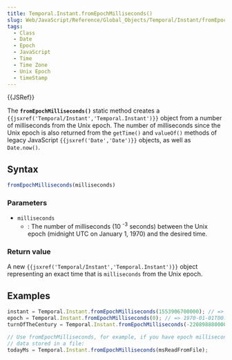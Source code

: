 ```yaml
---
title: Temporal.Instant.fromEpochMilliseconds()
slug: Web/JavaScript/Reference/Global_Objects/Temporal/Instant/fromEpochMilliseconds
tags:
  - Class
  - Date
  - Epoch
  - JavaScript
  - Time
  - Time Zone
  - Unix Epoch
  - timeStamp
---
```

{{JSRef}}

<p class="summary"><span class="seoSummary">The <strong><code>fromEpochMilliseconds()</code></strong> static method creates a <code>{{jsxref('Temporal/Instant','Temporal.Instant')}}</code> object from a number of milliseconds from the Unix epoch.</span> The number of milliseconds since the Unix epoch is also returned from the <code>getTime()</code> and <code>valueOf()</code> methods of legacy JavaScript <code>{{jsxref('Date','Date')}}</code> objects, as well as <code>Date.now()</code>.</p>

## Syntax

```js
fromEpochMilliseconds(milliseconds)
```

### Parameters

- `milliseconds`
  - : The number of milliseconds (10 <sup>-3</sup> seconds) between the Unix
    epoch (midnight UTC on January 1, 1970) and the desired time.

### Return value

A new `{{jsxref('Temporal/Instant','Temporal.Instant')}}` object
representing an exact time that is `milliseconds` from the Unix epoch.

## Examples

```js
instant = Temporal.Instant.fromEpochMilliseconds(1553906700000); // => 2019-03-30T00:45:00Z
epoch = Temporal.Instant.fromEpochMilliseconds(0); // => 1970-01-01T00:00Z
turnOfTheCentury = Temporal.Instant.fromEpochMilliseconds(-2208988800000); // => 1900-01-01T00:00Z

// Use fromEpochMilliseconds, for example, if you have epoch millisecond
// data stored in a file:
todayMs = Temporal.Instant.fromEpochMilliseconds(msReadFromFile);
```
